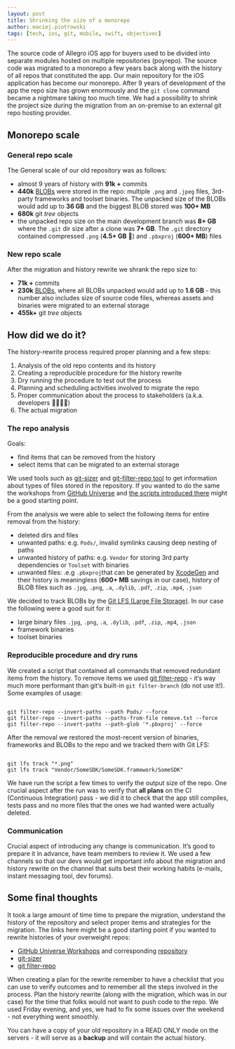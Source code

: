 ```yaml
---
layout: post
title: Shrinking the size of a monorepo
author: maciej.piotrowski
tags: [tech, ios, git, mobile, swift, objectivec]
---
```


The source code of Allegro iOS  app for buyers used to be divided into separate modules hosted on multiple repositories
(poyrepo). The
source code was migrated to a monorepo a few years back along with the history of all repos that constituted the app.
Our main
repository for the iOS application has become our monorepo. After 9 years of development of the app the repo size has
grown
enormously and the `git clone` command became a nightmare taking too much time. We had a possibility to shrink the
project size during the
migration from an on-premise to an external git repo hosting provider.

## Monorepo scale

### General repo scale

The  General scale of our old repository was as follows:

- almost 9 years of history with  **91k +** commits
- **440k** [BLOBs](https://en.wikipedia.org/wiki/Binary_large_object) were stored in the repo: multiple `.png` and
`.jpeg` files, 3rd-party frameworks and toolset binaries. The unpacked size of the BLOBs would add up to **36 GB** and
the biggest BLOB stored was **100+ MB**
- **680k** git  *tree* objects
- the unpacked repo size on the main development branch was **8+ GB**  where the `.git` dir size after a clone was
**7+ GB**. The `.git` directory contained compressed `.png` (**4.5+ GB** 🤯) and `.pbxproj` (**600+ MB**) files

### New repo scale

After the migration and history rewrite we shrank the repo size to:

- **71k +** commits
- **230k** [BLOBs](https://en.wikipedia.org/wiki/Binary_large_object), where all BLOBs unpacked would add up to
**1.6 GB** - this
number also includes size of source code files, whereas assets and binaries were migrated to an external storage
- **455k+** git  *tree* objects

## How did we do it?

The history-rewrite process required proper planning and a few steps:
1. Analysis of the old repo contents and its history
1. Creating a reproducible procedure for the history rewrite
1. Dry running the procedure to test out the process
1. Planning and scheduling activities involved to migrate the repo
1. Proper communication about the process to stakeholders (a.k.a. developers 👩‍💻👨‍💻)
1. The actual migration

### The repo analysis

Goals:
- find items that can be removed from the history
- select items that can be migrated to an external storage

We used tools such as [git-sizer](https://github.com/github/git-sizer) and
[git-filter-repo tool](https://github.com/newren/git-filter-repo) to
get information about types of files stored in the repository. If you wanted to do the same the workshops from
[GitHub Universe](https://githubuniverse.com/professional-services-workshop-2-how-to-keep-git-monorepos-manageable/) and
[the scripts introduced there](https://github.com/githubuniverseworkshops/grafting-monorepos/issues/2) might be a good
starting point.

From the analysis we were able to select the following items for entire removal from the history:

- deleted dirs and files
- unwanted paths: e.g. `Pods/`, invalid symlinks causing deep nesting of paths
- unwanted history of paths: e.g.  `Vendor` for storing 3rd party dependencies or  `Toolset` with binaries
- unwanted files: .e.g `.pbxproj`that can be generated by [XcodeGen](https://github.com/yonaskolb/XcodeGen) and their
history is meaningless (**600+ MB** savings in our case),  history of BLOB files  such as `.jpg`, `.png`, `.a`,
`.dylib`, `.pdf`, `.zip`, `.mp4`, `.json`

We decided to track BLOBs by the [Git LFS \(Large File Storage\)](https://git-lfs.github.com/). In our case the
following were a good suit for it:
- large binary files  `.jpg`, `.png`, `.a`, `.dylib`, `.pdf`, `.zip`, `.mp4`, `.json`
- framework binaries
- toolset binaries

### Reproducible procedure and dry runs

We created a script that contained all commands that removed redundant items from the history. To remove items we used
[git filter-repo](https://github.com/newren/git-filter-repo) - it‘s way much more performant than git‘s built-in
 `git filter-branch` (do not use it!). Some examples of usage:

```

git filter-repo --invert-paths --path Pods/ --force
git filter-repo --invert-paths --paths-from-file remove.txt --force
git filter-repo --invert-paths --path-glob '*.pbxproj' --force

```

After the removal we restored the most-recent version of binaries, frameworks and BLOBs to the repo and we tracked them
with Git LFS:

```

git lfs track "*.png"
git lfs track "Vendor/SomeSDK/SomeSDK.framework/SomeSDK"

```

We have run the script a few times to verify the output size of the repo. One crucial aspect after the run was to verify
that **all plans** on the CI (Continuous Integration) pass - we did it to check that the app still compiles, tests pass
and no more files that the ones we had wanted were actually deleted.

### Communication

Crucial aspect of introducing any change is communication. It‘s good to prepare it in advance, have team members to
review it. We used a few channels so that our devs would get important info about the migration and history rewrite on
the channel that suits best their working habits (e-mails, instant messaging tool, dev forums).

## Some final thoughts

It took a large amount of time time to prepare the migration, understand the history of the repository and select proper
items and
strategies for the migration. The links here might be a good starting point if you wanted to rewrite histories of your
overweight repos:

- [GitHub Universe Workshops](https://www.youtube.com/watch?v=bk7akV8nyAM) and corresponding
[repository](https://github.com/githubuniverseworkshops/grafting-monorepos)
- [git-sizer](https://github.com/github/git-sizer)
- [git filter-repo](https://github.com/newren/git-filter-repo)

When creating a plan for the rewrite remember to have a checklist that you can use to verify outcomes and to remember
all the steps involved in the process. Plan the history rewrite (along with the migration, which was in our case) for
the time that folks would not want to
push code to the repo. We used Friday evening, and yes, we had to fix some issues over the weekend - not everything
went smoothly.

You can have a copy of your old repository in a READ ONLY mode on the servers - it will serve as a **backup** and will
contain the actual history.
